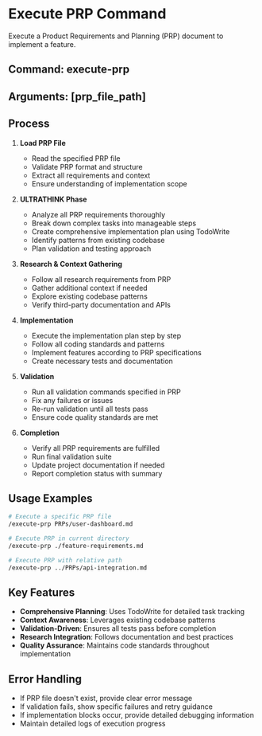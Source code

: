 # Execute PRP Command

Execute a Product Requirements and Planning (PRP) document to implement a feature.

## Command: execute-prp

## Arguments: [prp_file_path]

## Process

1. **Load PRP File**
   - Read the specified PRP file
   - Validate PRP format and structure
   - Extract all requirements and context
   - Ensure understanding of implementation scope

2. **ULTRATHINK Phase**
   - Analyze all PRP requirements thoroughly
   - Break down complex tasks into manageable steps
   - Create comprehensive implementation plan using TodoWrite
   - Identify patterns from existing codebase
   - Plan validation and testing approach

3. **Research & Context Gathering**
   - Follow all research requirements from PRP
   - Gather additional context if needed
   - Explore existing codebase patterns
   - Verify third-party documentation and APIs

4. **Implementation**
   - Execute the implementation plan step by step
   - Follow all coding standards and patterns
   - Implement features according to PRP specifications
   - Create necessary tests and documentation

5. **Validation**
   - Run all validation commands specified in PRP
   - Fix any failures or issues
   - Re-run validation until all tests pass
   - Ensure code quality standards are met

6. **Completion**
   - Verify all PRP requirements are fulfilled
   - Run final validation suite
   - Update project documentation if needed
   - Report completion status with summary

## Usage Examples

```bash
# Execute a specific PRP file
/execute-prp PRPs/user-dashboard.md

# Execute PRP in current directory
/execute-prp ./feature-requirements.md

# Execute PRP with relative path
/execute-prp ../PRPs/api-integration.md
```

## Key Features

- **Comprehensive Planning**: Uses TodoWrite for detailed task tracking
- **Context Awareness**: Leverages existing codebase patterns
- **Validation-Driven**: Ensures all tests pass before completion
- **Research Integration**: Follows documentation and best practices
- **Quality Assurance**: Maintains code standards throughout implementation

## Error Handling

- If PRP file doesn't exist, provide clear error message
- If validation fails, show specific failures and retry guidance
- If implementation blocks occur, provide detailed debugging information
- Maintain detailed logs of execution progress